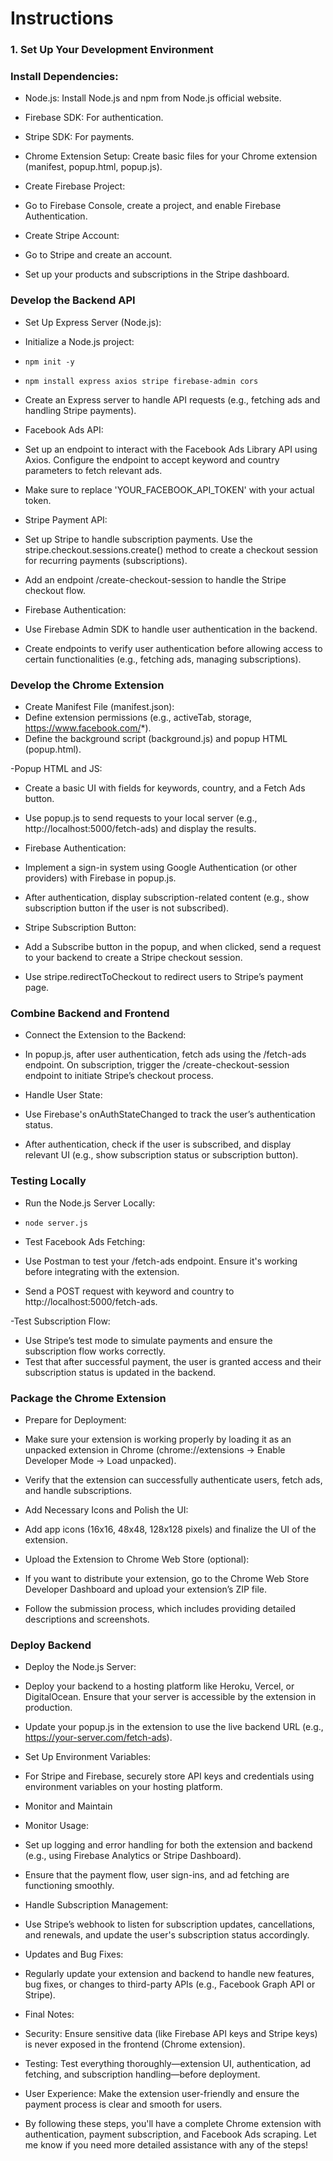 # Instructions

### 1. Set Up Your Development Environment

### Install Dependencies:

- Node.js: Install Node.js and npm from Node.js official website.
- Firebase SDK: For authentication.
- Stripe SDK: For payments.
- Chrome Extension Setup: Create basic files for your Chrome extension (manifest, popup.html, popup.js).

- Create Firebase Project:
- Go to Firebase Console, create a project, and enable Firebase Authentication.

- Create Stripe Account:
- Go to Stripe and create an account.
- Set up your products and subscriptions in the Stripe dashboard.

### Develop the Backend API
- Set Up Express Server (Node.js):

- Initialize a Node.js project:
- `npm init -y`
- `npm install express axios stripe firebase-admin cors`
- Create an Express server to handle API requests (e.g., fetching ads and handling Stripe payments).

- Facebook Ads API:
- Set up an endpoint to interact with the Facebook Ads Library API using Axios. Configure the endpoint to accept keyword and country parameters to fetch relevant ads.
- Make sure to replace 'YOUR_FACEBOOK_API_TOKEN' with your actual token.

- Stripe Payment API:
- Set up Stripe to handle subscription payments. Use the stripe.checkout.sessions.create() method to create a checkout session for recurring payments (subscriptions).
- Add an endpoint /create-checkout-session to handle the Stripe checkout flow.

- Firebase Authentication:
- Use Firebase Admin SDK to handle user authentication in the backend.
- Create endpoints to verify user authentication before allowing access to certain functionalities (e.g., fetching ads, managing subscriptions).

### Develop the Chrome Extension
- Create Manifest File (manifest.json):
- Define extension permissions (e.g., activeTab, storage, https://www.facebook.com/*).
- Define the background script (background.js) and popup HTML (popup.html).

-Popup HTML and JS:
- Create a basic UI with fields for keywords, country, and a Fetch Ads button.
- Use popup.js to send requests to your local server (e.g., http://localhost:5000/fetch-ads) and display the results.

- Firebase Authentication:
- Implement a sign-in system using Google Authentication (or other providers) with Firebase in popup.js.
- After authentication, display subscription-related content (e.g., show subscription button if the user is not subscribed).

- Stripe Subscription Button:
- Add a Subscribe button in the popup, and when clicked, send a request to your backend to create a Stripe checkout session.
- Use stripe.redirectToCheckout to redirect users to Stripe’s payment page.

### Combine Backend and Frontend
- Connect the Extension to the Backend:
- In popup.js, after user authentication, fetch ads using the /fetch-ads endpoint.
On subscription, trigger the /create-checkout-session endpoint to initiate Stripe’s checkout process.

- Handle User State:
- Use Firebase's onAuthStateChanged to track the user’s authentication status.
- After authentication, check if the user is subscribed, and display relevant UI (e.g., show subscription status or subscription button).

### Testing Locally
- Run the Node.js Server Locally:
- `node server.js`

- Test Facebook Ads Fetching:
- Use Postman to test your /fetch-ads endpoint. Ensure it's working before integrating with the extension.
- Send a POST request with keyword and country to http://localhost:5000/fetch-ads.

-Test Subscription Flow:
- Use Stripe’s test mode to simulate payments and ensure the subscription flow works correctly.
- Test that after successful payment, the user is granted access and their subscription status is updated in the backend.

### Package the Chrome Extension
- Prepare for Deployment:
- Make sure your extension is working properly by loading it as an unpacked extension in Chrome (chrome://extensions → Enable Developer Mode → Load unpacked).
- Verify that the extension can successfully authenticate users, fetch ads, and handle subscriptions.

- Add Necessary Icons and Polish the UI:
- Add app icons (16x16, 48x48, 128x128 pixels) and finalize the UI of the extension.
- Upload the Extension to Chrome Web Store (optional):

- If you want to distribute your extension, go to the Chrome Web Store Developer Dashboard and upload your extension’s ZIP file.
- Follow the submission process, which includes providing detailed descriptions and screenshots.

### Deploy Backend
- Deploy the Node.js Server:
- Deploy your backend to a hosting platform like Heroku, Vercel, or DigitalOcean. Ensure that your server is accessible by the extension in production.
- Update your popup.js in the extension to use the live backend URL (e.g., https://your-server.com/fetch-ads).

- Set Up Environment Variables:
- For Stripe and Firebase, securely store API keys and credentials using environment variables on your hosting platform.

- Monitor and Maintain
- Monitor Usage:
- Set up logging and error handling for both the extension and backend (e.g., using Firebase Analytics or Stripe Dashboard).
- Ensure that the payment flow, user sign-ins, and ad fetching are functioning smoothly.

- Handle Subscription Management:
- Use Stripe’s webhook to listen for subscription updates, cancellations, and renewals, and update the user's subscription status accordingly.

- Updates and Bug Fixes:
- Regularly update your extension and backend to handle new features, bug fixes, or changes to third-party APIs (e.g., Facebook Graph API or Stripe).

- Final Notes:
- Security: Ensure sensitive data (like Firebase API keys and Stripe keys) is never exposed in the frontend (Chrome extension).
- Testing: Test everything thoroughly—extension UI, authentication, ad fetching, and subscription handling—before deployment.
- User Experience: Make the extension user-friendly and ensure the payment process is clear and smooth for users.
- By following these steps, you'll have a complete Chrome extension with authentication, payment subscription, and Facebook Ads scraping. Let me know if you need more detailed assistance with any of the steps!
